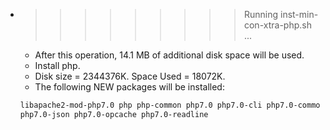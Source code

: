 * >>>>>>>>> Running inst-min-con-xtra-php.sh ...
  * After this operation, 14.1 MB of additional disk space will be used.
  * Install php.
  * Disk size = 2344376K. Space Used = 18072K.
  * The following NEW packages will be installed:
  ```bash
  libapache2-mod-php7.0 php php-common php7.0 php7.0-cli php7.0-common
  php7.0-json php7.0-opcache php7.0-readline
  ```
